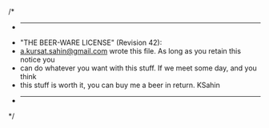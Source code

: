 /*
 * ----------------------------------------------------------------------------
 * "THE BEER-WARE LICENSE" (Revision 42):
 * <a.kursat.sahin@gmail.com> wrote this file.  As long as you retain this notice you
 * can do whatever you want with this stuff. If we meet some day, and you think
 * this stuff is worth it, you can buy me a beer in return.   KSahin
 * ----------------------------------------------------------------------------
 */
